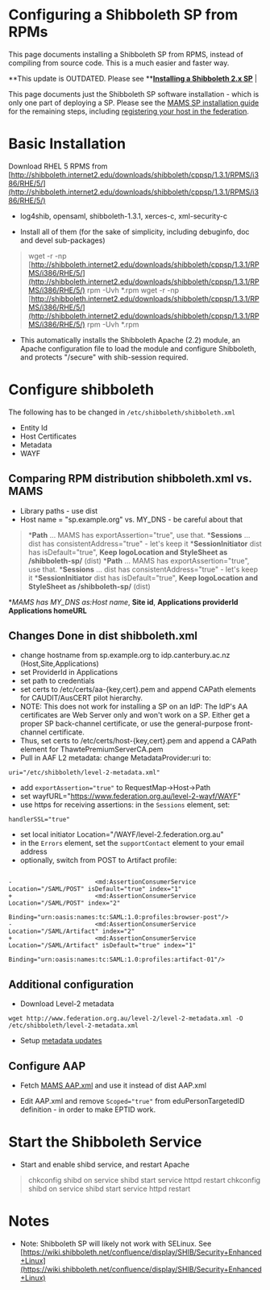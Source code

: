 # Configuring a Shibboleth SP from RPMs

This page documents installing a Shibboleth SP from RPMS, instead of compiling from source code.  This is a much easier and faster way.

**This update is OUTDATED. Please see ****[Installing a Shibboleth 2.x SP](/wiki/spaces/BeSTGRID/pages/3818228742)** |

This page documents just the Shibboleth SP software installation - which is only one part of deploying a SP.  Please see the [MAMS SP installation guide](http://www.federation.org.au/twiki/bin/view/Federation/ManualInstallSP) for the remaining steps, including [registering your host in the federation](http://www.federation.org.au/FedManager/jsp/index.jsp).

# Basic Installation

Download RHEL 5 RPMS from [http://shibboleth.internet2.edu/downloads/shibboleth/cppsp/1.3.1/RPMS/i386/RHE/5/](http://shibboleth.internet2.edu/downloads/shibboleth/cppsp/1.3.1/RPMS/i386/RHE/5/)

- log4shib, opensaml, shibboleth-1.3.1,  xerces-c, xml-security-c

- Install all of them (for the sake of simplicity, including debuginfo, doc and devel sub-packages)


>  wget -r -np [http://shibboleth.internet2.edu/downloads/shibboleth/cppsp/1.3.1/RPMS/i386/RHE/5/](http://shibboleth.internet2.edu/downloads/shibboleth/cppsp/1.3.1/RPMS/i386/RHE/5/)
>  rpm -Uvh *.rpm
>  wget -r -np [http://shibboleth.internet2.edu/downloads/shibboleth/cppsp/1.3.1/RPMS/i386/RHE/5/](http://shibboleth.internet2.edu/downloads/shibboleth/cppsp/1.3.1/RPMS/i386/RHE/5/)
>  rpm -Uvh *.rpm

- This automatically installs the Shibboleth Apache (2.2) module, an Apache configuration file to load the module and configure Shibboleth, and protects "/secure" with shib-session required.

# Configure shibboleth

The following has to be changed in `/etc/shibboleth/shibboleth.xml`

- Entity Id
- Host Certificates
- Metadata
- WAYF

## Comparing RPM distribution shibboleth.xml vs. MAMS

- Library paths - use dist
- Host name = "sp.example.org" vs. MY_DNS - be careful about that


>  ***Path** ... MAMS has exportAssertion="true", use that.
>  ***Sessions** ... dist has consistentAddress="true" - let's keep it
>  ***SessionInitiator** dist has isDefault="true",
>  **Keep logoLocation and StyleSheet as /shibboleth-sp/** (dist)
>  ***Path** ... MAMS has exportAssertion="true", use that.
>  ***Sessions** ... dist has consistentAddress="true" - let's keep it
>  ***SessionInitiator** dist has isDefault="true",
>  **Keep logoLocation and StyleSheet as /shibboleth-sp/** (dist)

 **MAMS has MY_DNS as:*Host name**, **Site id**, **Applications providerId** **Applications homeURL**

## Changes Done in dist shibboleth.xml

- change hostname from sp.example.org to idp.canterbury.ac.nz (Host,Site,Applications)
- set ProviderId in Applications
- set path to credentials
- set certs to /etc/certs/aa-{key,cert}.pem and append CAPath elements for CAUDIT/AusCERT pilot hierarchy.
- NOTE: This does not work for installing a SP on an IdP: The IdP's AA certificates are Web Server only and won't work on a SP.  Either get a proper SP back-channel certificate, or use the general-purpose front-channel certificate.
- Thus, set certs to /etc/certs/host-{key,cert}.pem and append a CAPath element for ThawtePremiumServerCA.pem
- Pull in AAF L2 metadata: change MetadataProvider:uri to: 

``` 
uri="/etc/shibboleth/level-2-metadata.xml"
```
- add `exportAssertion="true"` to RequestMap->Host->Path
- set wayfURL="https://www.federation.org.au/level-2-wayf/WAYF"
- use https for receiving assertions: in the `Sessions` element, set: 

``` 
handlerSSL="true"
```
- set local initiator Location="/WAYF/level-2.federation.org.au"
- in the `Errors` element, set the `supportContact` element to your email address
- optionally, switch from POST to Artifact profile:

``` 

-                       <md:AssertionConsumerService Location="/SAML/POST" isDefault="true" index="1"
+                       <md:AssertionConsumerService Location="/SAML/POST" index="2"
                                Binding="urn:oasis:names:tc:SAML:1.0:profiles:browser-post"/>
-                       <md:AssertionConsumerService Location="/SAML/Artifact" index="2"
+                       <md:AssertionConsumerService Location="/SAML/Artifact" isDefault="true" index="1"
                                Binding="urn:oasis:names:tc:SAML:1.0:profiles:artifact-01"/>

```

## Additional configuration

- Download Level-2 metadata

``` 
wget http://www.federation.org.au/level-2/level-2-metadata.xml -O /etc/shibboleth/level-2-metadata.xml
```
- Setup [metadata updates](/wiki/spaces/BeSTGRID/pages/3818228810#UpdatingFederationMetadata-UpdatingmetadataonaSP)

## Configure AAP

- Fetch [MAMS AAP.xml](http://www.federation.org.au/twiki/pub/Federation/ManualInstallSP/AAP.xml) and use it instead of dist AAP.xml
	
- Edit AAP.xml and remove `Scoped="true"` from eduPersonTargetedID definition - in order to make EPTID work.

# Start the Shibboleth Service

- Start and enable shibd service, and restart Apache


>  chkconfig shibd on
>  service shibd start
>  service httpd restart
>  chkconfig shibd on
>  service shibd start
>  service httpd restart

# Notes

- Note: Shibboleth SP will likely not work with SELinux.  See [https://wiki.shibboleth.net/confluence/display/SHIB/Security+Enhanced+Linux](https://wiki.shibboleth.net/confluence/display/SHIB/Security+Enhanced+Linux)
